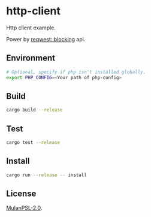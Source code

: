# http-client

Http client example.

Power by [reqwest::blocking](https://docs.rs/reqwest/0.11.4/reqwest/blocking/index.html) api.

## Environment

```bash
# Optional, specify if php isn't installed globally.
export PHP_CONFIG=<Your path of php-config>
```

## Build

```bash
cargo build --release
```

## Test

```bash
cargo test --release
```

## Install

```bash
cargo run --release -- install
```

## License

[MulanPSL-2.0](https://github.com/phper-framework/phper/blob/master/LICENSE).
